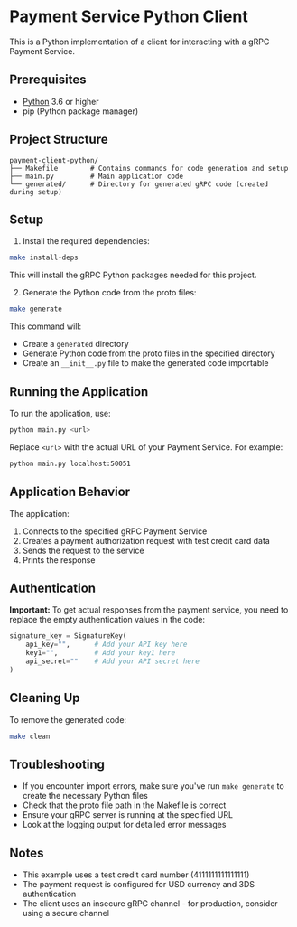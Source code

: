 # Payment Service Python Client

This is a Python implementation of a client for interacting with a gRPC Payment Service.

## Prerequisites

- [Python](https://www.python.org/downloads/) 3.6 or higher
- pip (Python package manager)

## Project Structure

```
payment-client-python/
├── Makefile        # Contains commands for code generation and setup
├── main.py         # Main application code
└── generated/      # Directory for generated gRPC code (created during setup)
```

## Setup

1. Install the required dependencies:

```bash
make install-deps
```

This will install the gRPC Python packages needed for this project.

2. Generate the Python code from the proto files:

```bash
make generate
```

This command will:
- Create a `generated` directory
- Generate Python code from the proto files in the specified directory
- Create an `__init__.py` file to make the generated code importable

## Running the Application

To run the application, use:

```bash
python main.py <url>
```

Replace `<url>` with the actual URL of your Payment Service. For example:

```bash
python main.py localhost:50051
```

## Application Behavior

The application:

1. Connects to the specified gRPC Payment Service
2. Creates a payment authorization request with test credit card data
3. Sends the request to the service
4. Prints the response

## Authentication

**Important:** To get actual responses from the payment service, you need to replace the empty authentication values in the code:

```python
signature_key = SignatureKey(
    api_key="",      # Add your API key here
    key1="",         # Add your key1 here
    api_secret=""    # Add your API secret here
)
```

## Cleaning Up

To remove the generated code:

```bash
make clean
```

## Troubleshooting

- If you encounter import errors, make sure you've run `make generate` to create the necessary Python files
- Check that the proto file path in the Makefile is correct
- Ensure your gRPC server is running at the specified URL
- Look at the logging output for detailed error messages

## Notes

- This example uses a test credit card number (4111111111111111)
- The payment request is configured for USD currency and 3DS authentication
- The client uses an insecure gRPC channel - for production, consider using a secure channel

